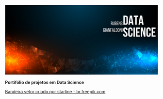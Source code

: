 <img src="banner github.png">


**Portifólio de projetos em Data Science**

<a href='https://br.freepik.com/vetores/bandeira'>Bandeira vetor criado por starline - br.freepik.com</a>
